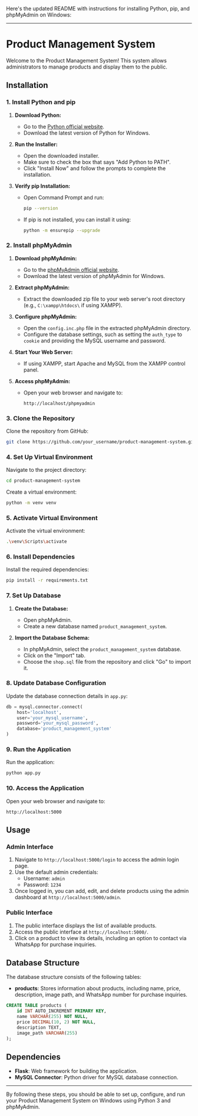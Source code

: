 Here's the updated README with instructions for installing Python, pip, and phpMyAdmin on Windows:

---

# Product Management System

Welcome to the Product Management System! This system allows administrators to manage products and display them to the public.

## Installation

### 1. Install Python and pip
1. **Download Python:**
   - Go to the [Python official website](https://www.python.org/).
   - Download the latest version of Python for Windows.

2. **Run the Installer:**
   - Open the downloaded installer.
   - Make sure to check the box that says "Add Python to PATH".
   - Click "Install Now" and follow the prompts to complete the installation.

3. **Verify pip Installation:**
   - Open Command Prompt and run:
     ```bash
     pip --version
     ```
   - If pip is not installed, you can install it using:
     ```bash
     python -m ensurepip --upgrade
     ```

### 2. Install phpMyAdmin
1. **Download phpMyAdmin:**
   - Go to the [phpMyAdmin official website](https://www.phpmyadmin.net/).
   - Download the latest version of phpMyAdmin for Windows.

2. **Extract phpMyAdmin:**
   - Extract the downloaded zip file to your web server's root directory (e.g., `C:\xampp\htdocs\` if using XAMPP).

3. **Configure phpMyAdmin:**
   - Open the `config.inc.php` file in the extracted phpMyAdmin directory.
   - Configure the database settings, such as setting the `auth_type` to `cookie` and providing the MySQL username and password.

4. **Start Your Web Server:**
   - If using XAMPP, start Apache and MySQL from the XAMPP control panel.

5. **Access phpMyAdmin:**
   - Open your web browser and navigate to:
     ```
     http://localhost/phpmyadmin
     ```

### 3. Clone the Repository
Clone the repository from GitHub:

```bash
git clone https://github.com/your_username/product-management-system.git
```

### 4. Set Up Virtual Environment
Navigate to the project directory:

```bash
cd product-management-system
```

Create a virtual environment:

```bash
python -m venv venv
```


### 5. Activate Virtual Environment
Activate the virtual environment:

```bash
.\venv\Scripts\activate
```

   

### 6. Install Dependencies
Install the required dependencies:

```bash
pip install -r requirements.txt
```

### 7. Set Up Database
1. **Create the Database:**
   - Open phpMyAdmin.
   - Create a new database named `product_management_system`.

2. **Import the Database Schema:**
   - In phpMyAdmin, select the `product_management_system` database.
   - Click on the "Import" tab.
   - Choose the `shop.sql` file from the repository and click "Go" to import it.

### 8. Update Database Configuration
Update the database connection details in `app.py`:

```python
db = mysql.connector.connect(
    host='localhost',
    user='your_mysql_username',
    password='your_mysql_password',
    database='product_management_system'
)
```

### 9. Run the Application
Run the application:

```bash
python app.py
```

### 10. Access the Application
Open your web browser and navigate to:

```
http://localhost:5000
```

## Usage

### Admin Interface
1. Navigate to `http://localhost:5000/login` to access the admin login page.
2. Use the default admin credentials: 
   - Username: `admin`
   - Password: `1234`
3. Once logged in, you can add, edit, and delete products using the admin dashboard at `http://localhost:5000/admin`.

### Public Interface
1. The public interface displays the list of available products.
2. Access the public interface at `http://localhost:5000/`.
3. Click on a product to view its details, including an option to contact via WhatsApp for purchase inquiries.

## Database Structure
The database structure consists of the following tables:

- **products**: Stores information about products, including name, price, description, image path, and WhatsApp number for purchase inquiries.

```sql
CREATE TABLE products (
    id INT AUTO_INCREMENT PRIMARY KEY,
    name VARCHAR(255) NOT NULL,
    price DECIMAL(10, 2) NOT NULL,
    description TEXT,
    image_path VARCHAR(255)
);
```

## Dependencies
- **Flask**: Web framework for building the application.
- **MySQL Connector**: Python driver for MySQL database connection.

---

By following these steps, you should be able to set up, configure, and run your Product Management System on Windows using Python 3 and phpMyAdmin.
